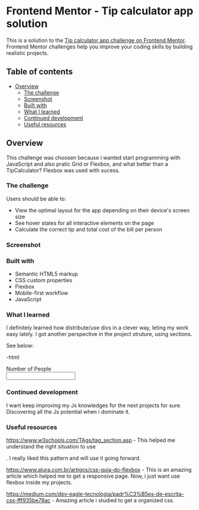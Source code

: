 # Frontend Mentor - Tip calculator app solution

This is a solution to the [Tip calculator app challenge on Frontend Mentor](https://www.frontendmentor.io/challenges/tip-calculator-app-ugJNGbJUX). Frontend Mentor challenges help you improve your coding skills by building realistic projects.

## Table of contents

- [Overview](#overview)
  - [The challenge](#the-challenge)
  - [Screenshot](#screenshot)
  - [Built with](#built-with)
  - [What I learned](#what-i-learned)
  - [Continued development](#continued-development)
  - [Useful resources](#useful-resources)

## Overview

This challenge was choosen because i wanted start programming with JavaScript and also pratic Grid or Flexbox, and what better than a TipCalculator? Flexbox was used with sucess.

### The challenge

Users should be able to:

- View the optimal layout for the app depending on their device's screen size
- See hover states for all interactive elements on the page
- Calculate the correct tip and total cost of the bill per person

### Screenshot


### Built with

- Semantic HTML5 markup
- CSS custom properties
- Flexbox
- Mobile-first workflow
- JavaScript


### What I learned

I definitely learned how distribute/use divs in a clever way, leting my work easy lately. I got another perspective in the project struture, using sections.


See below:

-html
<section class="input-outbox"> 
                    <div class="input-thirth">
                    <form id="people-number">
                        <label class="form-text">Number of People</label>
                        <div class="input-container">
                            <input class="people" type="number" min="1" name="amount" id="people">
                        </div>
                    </form>
                    </div>
                </section>

### Continued development

I want keep improving my Js knowledges for the next projects for sure. Discovering all the Js potential when i dominate it.

### Useful resources

https://www.w3schools.com/TAgs/tag_section.asp - This helped me understand the right situation to use <section>. I really liked this pattern and will use it going forward.

https://www.alura.com.br/artigos/css-guia-do-flexbox - This is an amazing article which helped me to get a responsive page. Now, i just want use flexbox inside my projects.

https://medium.com/dev-eagle-tecnologia/padr%C3%B5es-de-escrita-css-fff935be78ac - Amazing article i studied to get a organized css.